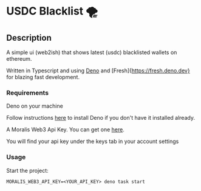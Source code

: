 # USDC Blacklist 🌪

## Description

A simple ui (web2ish) that shows latest (usdc) blacklisted wallets on ethereum.

Written in Typescript and using [Deno](https://deno.land) and
[Fresh]{https://fresh.deno.dev} for blazing fast development.

### Requirements

Deno on your machine

Follow instructions [here](https://deno.land/#installation) to install Deno if
you don't have it installed already.

A Moralis Web3 Api Key. You can get one [here](https://moralis.io/).

You will find your api key under the keys tab in your account settings

### Usage

Start the project:

```
MORALIS_WEB3_API_KEY=<YOUR_API_KEY> deno task start
```
